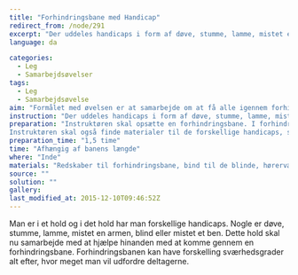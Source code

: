 ```yaml
---
title: "Forhindringsbane med Handicap"
redirect_from: /node/291
excerpt: "Der uddeles handicaps i form af døve, stumme, lamme, mistet en armen, blind eller mistet et ben, alt efter hvor stort holdet er. Der skal være mindst en med hvert handicap. Hele holdet skal samlet igennem forhindringsbanen og hjælpe hinanden med at gennemfører med de forskellige handicaps. Hvis holdet ikke følges kan der uddeles straf i form af at hele holdet skal på en eller anden måde have fat i hinanden hele tiden."
language: da

categories:
  - Leg
  - Samarbejdsøvelser
tags:
  - Leg
  - Samarbejdsøvelse
aim: "Formålet med øvelsen er at samarbejde om at få alle igennem forhindringsbanen med de handicaps som hver person har. "
instruction: "Der uddeles handicaps i form af døve, stumme, lamme, mistet en armen, blind eller mistet et ben, alt efter hvor stort holdet er. Der skal være mindst en med hvert handicap. Hele holdet skal samlet igennem forhindringsbanen og hjælpe hinanden med at gennemfører med de forskellige handicaps. Hvis holdet ikke følges kan der uddeles straf i form af at hele holdet skal på en eller anden måde have fat i hinanden hele tiden."
preparation: "Instruktøren skal opsætte en forhindringsbane. I forhindringsbanen er det vigtigt at have nogle elementer med der er svært for hvert handicap. Fx. Hvis man er blind ville det være en udfordring at gå på line, døve kan ikke hører, dem der har mistet et ben eller arm har det svært ved at løfte sig op eller ved at skulle kravle. Den lamme er en udfordring for hele holdet. Personen skal bæres igennem hele banen, derfor er det vigtigt at der er nogle elementer hvor personen skal løftet højt eller hvor alle man skal hjælpe for at få personen igennem noget.
Instruktøren skal også finde materialer til de forskellige handicaps, så handicapsne kan gennemføres, dvs. hørerværn og ørepropper, bind til om øjnene, snor til at binde arm tæt til kroppen så den ikke kan bruges. "
preparation_time: "1,5 time"
time: "Afhængig af banens længde"
where: "Inde"
materials: "Redskaber til forhindringsbane, bind til de blinde, hørerværn og ørepropper og snor til at binde arm til kroppen eller ben fast"
source: ""
solution: ""
gallery:
last_modified_at: 2015-12-10T09:46:52Z
---
```

Man er i et hold og i det hold har man forskellige handicaps. Nogle er døve, stumme, lamme, mistet en armen, blind eller mistet et ben. Dette hold skal nu samarbejde med at hjælpe hinanden med at komme gennem en forhindringsbane. Forhindringsbanen kan have forskelling sværhedsgrader alt efter, hvor meget man vil udfordre deltagerne.
